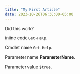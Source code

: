 ```yaml
---
title: "My First Article"
date: 2023-10-26T06:30:00-05:00
---
```


Did this work?

Inline code `Get-Help`.

Cmdlet name `Get-Help`.

Parameter name **ParameterName**.

Parameter value `$true`.
